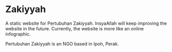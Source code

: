 <h1>Zakiyyah</h1>

A static website for Pertubuhan Zakiyyah. InsyaAllah will keep improving the website in the future. 
Currently, the website is more like an online infographic. 

Pertubuhan Zakiyyah is an NGO based in Ipoh, Perak. 

